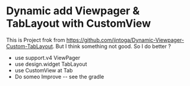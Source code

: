 # Dynamic add Viewpager & TabLayout with CustomView
 
This is Project frok from https://github.com/jintoga/Dynamic-Viewpager-Custom-TabLayout.
But I think something not good.
So  I do better ?

  - use support.v4  ViewPager
  - use design.widget TabLayout
  - use CustomView at Tab
  - Do someo Improve -- see the gradle 


